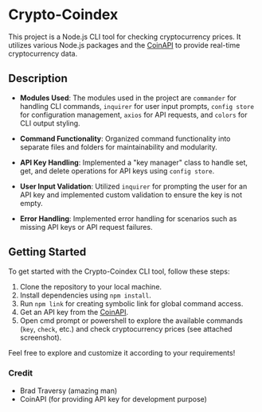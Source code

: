 # Crypto-Coindex

This project is a Node.js CLI tool for checking cryptocurrency prices. It utilizes various Node.js packages and the [CoinAPI](https://docs.coinapi.io/) to provide real-time cryptocurrency data.

## Description

- **Modules Used**: The modules used in the project are `commander` for handling CLI commands, `inquirer` for user input prompts, `config store` for configuration management, `axios` for API requests, and `colors` for CLI output styling.

- **Command Functionality**: Organized command functionality into separate files and folders for maintainability and modularity.

- **API Key Handling**: Implemented a "key manager" class to handle set, get, and delete operations for API keys using `config store`.

- **User Input Validation**: Utilized `inquirer` for prompting the user for an API key and implemented custom validation to ensure the key is not empty.

- **Error Handling**: Implemented error handling for scenarios such as missing API keys or API request failures.

## Getting Started

To get started with the Crypto-Coindex CLI tool, follow these steps:

1. Clone the repository to your local machine.
2. Install dependencies using `npm install`.
3. Run `npm link` for creating symbolic link for global command access.
4. Get an API key from the [CoinAPI](https://docs.coinapi.io/).
5. Open cmd prompt or powershell to explore the available commands (`key`, `check`, etc.) and check cryptocurrency prices (see attached screenshot).

Feel free to explore and customize it according to your requirements!

### Credit

- Brad Traversy (amazing man)
- CoinAPI (for providing API key for development purpose)
